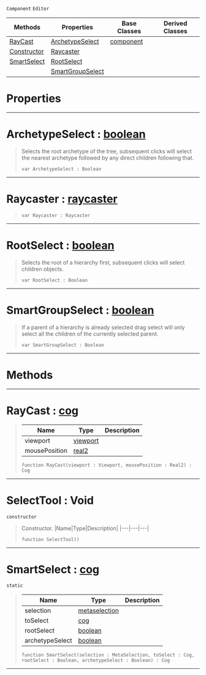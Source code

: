  `Component` `Editor`



|Methods|Properties|Base Classes|Derived Classes|
|---|---|---|---|
|[ RayCast](https://github.com/ZilchEngine/ZilchDocs/blob/master/code_reference/class_reference/selecttool.markdown#raycast-zero-engine-docu)|[ ArchetypeSelect](https://github.com/ZilchEngine/ZilchDocs/blob/master/code_reference/class_reference/selecttool.markdown#archetypeselect-zero-eng)|[component](https://github.com/ZilchEngine/ZilchDocs/blob/master/code_reference/class_reference/component.markdown)| |
|[ Constructor](https://github.com/ZilchEngine/ZilchDocs/blob/master/code_reference/class_reference/selecttool.markdown#selecttool-void)|[ Raycaster](https://github.com/ZilchEngine/ZilchDocs/blob/master/code_reference/class_reference/selecttool.markdown#raycaster-zero-engine-do)| | |
|[ SmartSelect](https://github.com/ZilchEngine/ZilchDocs/blob/master/code_reference/class_reference/selecttool.markdown#smartselect-zero-engine)|[ RootSelect](https://github.com/ZilchEngine/ZilchDocs/blob/master/code_reference/class_reference/selecttool.markdown#rootselect-zero-engine-d)| | |
| |[ SmartGroupSelect](https://github.com/ZilchEngine/ZilchDocs/blob/master/code_reference/class_reference/selecttool.markdown#smartgroupselect-zero-en)| | |


 #  Properties


---  
 #  ArchetypeSelect : [boolean](https://github.com/ZilchEngine/ZilchDocs/blob/master/code_reference/nada_base_types/boolean.markdown)

> Selects the root archetype of the tree, subsequent clicks will select the nearest archetype followed by any direct children following that.
> ``` lang=cpp, name=Nada
> var ArchetypeSelect : Boolean


---  
 #  Raycaster : [raycaster](https://github.com/ZilchEngine/ZilchDocs/blob/master/code_reference/class_reference/raycaster.markdown)

> 
> ``` lang=cpp, name=Nada
> var Raycaster : Raycaster


---  
 #  RootSelect : [boolean](https://github.com/ZilchEngine/ZilchDocs/blob/master/code_reference/nada_base_types/boolean.markdown)

> Selects the root of a hierarchy first, subsequent clicks will select children objects.
> ``` lang=cpp, name=Nada
> var RootSelect : Boolean


---  
 #  SmartGroupSelect : [boolean](https://github.com/ZilchEngine/ZilchDocs/blob/master/code_reference/nada_base_types/boolean.markdown)

> If a parent of a hierarchy is already selected drag select will only select all the children of the currently selected parent.
> ``` lang=cpp, name=Nada
> var SmartGroupSelect : Boolean


---  
 #  Methods


---  
 #  RayCast : [cog](https://github.com/ZilchEngine/ZilchDocs/blob/master/code_reference/class_reference/cog.markdown)

> 
> |Name|Type|Description|
> |---|---|---|
> |viewport|[viewport](https://github.com/ZilchEngine/ZilchDocs/blob/master/code_reference/class_reference/viewport.markdown)| |
> |mousePosition|[real2](https://github.com/ZilchEngine/ZilchDocs/blob/master/code_reference/nada_base_types/real2.markdown)| |
> ``` lang=cpp, name=Nada
> function RayCast(viewport : Viewport, mousePosition : Real2) : Cog
> ``` 


---  
 #  SelectTool : Void

 `constructor`

> Constructor.
> |Name|Type|Description|
> |---|---|---|
> ``` lang=cpp, name=Nada
> function SelectTool()
> ``` 


---  
 #  SmartSelect : [cog](https://github.com/ZilchEngine/ZilchDocs/blob/master/code_reference/class_reference/cog.markdown)

 `static`

> 
> |Name|Type|Description|
> |---|---|---|
> |selection|[metaselection](https://github.com/ZilchEngine/ZilchDocs/blob/master/code_reference/class_reference/metaselection.markdown)| |
> |toSelect|[cog](https://github.com/ZilchEngine/ZilchDocs/blob/master/code_reference/class_reference/cog.markdown)| |
> |rootSelect|[boolean](https://github.com/ZilchEngine/ZilchDocs/blob/master/code_reference/nada_base_types/boolean.markdown)| |
> |archetypeSelect|[boolean](https://github.com/ZilchEngine/ZilchDocs/blob/master/code_reference/nada_base_types/boolean.markdown)| |
> ``` lang=cpp, name=Nada
> function SmartSelect(selection : MetaSelection, toSelect : Cog, rootSelect : Boolean, archetypeSelect : Boolean) : Cog
> ``` 


---  
 

 